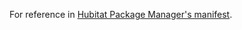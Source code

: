 For reference in [Hubitat Package Manager's manifest](https://github.com/HubitatCommunity/hubitat-packagerepositories/blob/master/repositories.json).
